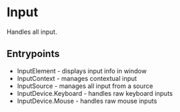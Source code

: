 # Input
Handles all input.

## Entrypoints
- InputElement - displays input info in window
- InputContext - manages contextual input
- InputSource - manages all input from a source
- InputDevice.Keyboard - handles raw keyboard inputs
- InputDevice.Mouse - handles raw mouse inputs
